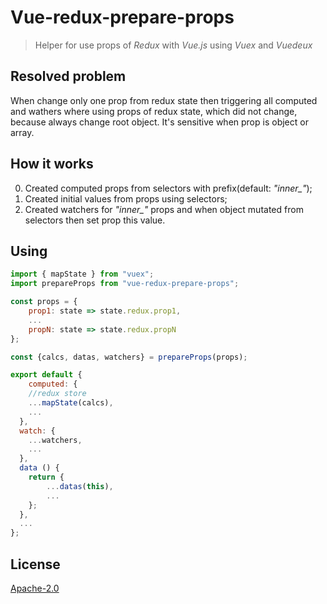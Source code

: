 # Vue-redux-prepare-props

> Helper for use props of *Redux* with *Vue.js* using *Vuex* and *Vuedeux*

## Resolved problem
When change only one prop from redux state then triggering all computed and wathers where using props of redux state, which did not change, because always change root object. It's sensitive when prop is object or array.

## How it works
0) Created computed props from selectors with prefix(default: *"inner_"*);
1) Created initial values from props using selectors;
2) Created watchers for *"inner_"* props and when object mutated from selectors then set prop this value.

## Using

``` javascript
import { mapState } from "vuex";
import prepareProps from "vue-redux-prepare-props";

const props = {
    prop1: state => state.redux.prop1,
    ...
    propN: state => state.redux.propN
};

const {calcs, datas, watchers} = prepareProps(props);

export default {
    computed: {
    //redux store
    ...mapState(calcs),
    ...
  },
  watch: {
    ...watchers,
    ...
  },
  data () {
    return {
        ...datas(this),
        ...
    };
  },
  ...
};
```

## License

[Apache-2.0](https://opensource.org/licenses/Apache-2.0)
